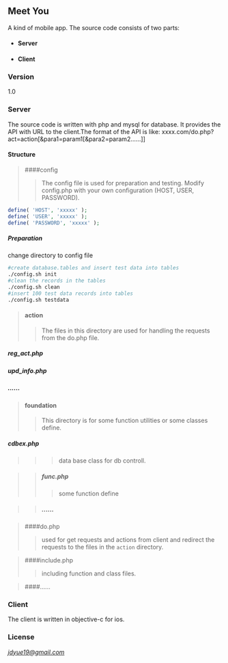 ## Meet You 

A kind of mobile app. The source code consists of two parts: 

 * ####  Server

 * ####  Client

### Version 
1.0

### Server
 The source code is written with php and mysql for database.
 It provides the API with URL to the client.The format of the API is like:
 xxxx.com/do.php?act=action[&para1=param1[&para2=param2......]]

#### Structure


> ####config
>> The config file is used for 
 preparation and testing.
 Modify config.php with your own configuration (HOST, USER, PASSWORD).
```php
define( 'HOST', 'xxxxx' );
define( 'USER', 'xxxxx' );
define( 'PASSWORD', 'xxxxx' );
```
##### Preparation  
change directory to config file
```sh
#create database.tables and insert test data into tables
./config.sh init
#clean the records in the tables
./config.sh clean
#insert 100 test data records into tables
./config.sh testdata
```

> #### action
>> The files in this directory are used for handling the requests from the do.php file.
##### reg_act.php
##### upd_info.php
##### ......
   
> #### foundation
>> This directory is for some function utilities or some classes define.
##### cdbex.php
>>> data base class for db controll.

>> ##### func.php
>>> some function define

>> ##### ......

> ####do.php
>> used for get requests and actions from client and redirect the requests to the files in the `action` directory.


> ####include.php
>> including function and class files.

> ####......


### Client  
 The client is written in objective-c for ios.

### License 
*jdyue19@gmail.com*
